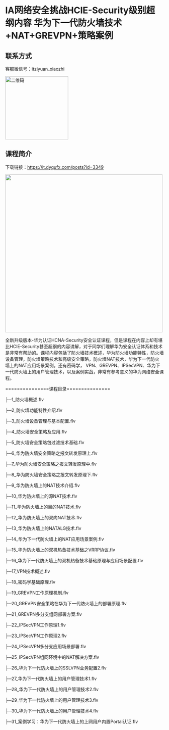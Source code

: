 # IA网络安全挑战HCIE-Security级别超纲内容 华为下一代防火墙技术+NAT+GREVPN+策略案例

## 联系方式

客服微信号：itziyuan_xiaozhi

<img src="https://ziyuanyun.oss-cn-guangzhou.aliyuncs.com/common/20240614073449/666b82192834a.jpg" width="200" height="200" alt="二维码">

## 课程简介

下载链接：https://it.dyqufx.com/posts?id=3349

<img src="https://ziyuanyun.oss-cn-guangzhou.aliyuncs.com/yun/20240515185130/664493b224488.jpg" width="500" alt="">

  

 全新升级版本-华为认证HCNA-Security安全认证课程，但是课程在内容上却有堪比HCIE-Security甚至超纲的内容讲解，对于同学们理解华为安全认证体系和技术是非常有帮助的。课程内容包括了防火墙技术概述，华为防火墙功能特性，防火墙设备管理，防火墙策略技术和高级安全策略，防火墙NAT技术，华为下一代防火墙上的NAT应用场景案例。还有密码学， VPN、GREVPN、IPSecVPN、华为下一代防火墙上的用户管理技术，以及案例实战，非常有参考意义的华为网络安全课程。

 ===============课程目录===============

 ├─1_防火墙概述.flv

 ├─2_防火墙功能特性介绍.flv

 ├─3_防火墙设备管理与基本配置.flv

 ├─4_防火墙安全策略及应用.flv

 ├─5_防火墙安全策略包过滤技术基础.flv

 ├─6_华为防火墙安全策略之报文转发原理上.flv

 ├─7_华为防火墙安全策略之报文转发原理中.flv

 ├─8_华为防火墙安全策略之报文转发原理下.flv

 ├─9_华为防火墙上的NAT技术介绍.flv

 ├─10_华为防火墙上的源NAT技术.flv

 ├─11_华为防火墙上的目的NAT技术.flv

 ├─12_华为防火墙上的双向NAT技术.flv

 ├─13_华为防火墙上的NATALG技术.flv

 ├─14_华为下一代防火墙上的NAT应用场景案例.flv

 ├─15_华为防火墙上的双机热备技术基础之VRRP协议.flv

 ├─16_华为下一代防火墙上的双机热备技术基础原理与应用场景配置.flv

 ├─17_VPN技术概述.flv

 ├─18_密码学基础原理.flv

 ├─19_GREVPN工作原理机制.flv

 ├─20_GREVPN安全策略在华为下一代防火墙上的部署原理.flv

 ├─21_GREVPN多分支组网部署方案.flv

 ├─22_IPSecVPN工作原理1.flv

 ├─23_IPSecVPN工作原理2.flv

 ├─24_IPSecVPN多分支应用场景部署.flv

 ├─25_IPSecVPN组网环境中的NAT解决方案.flv

 ├─26_华为下一代防火墙上的SSLVPN业务配置2.flv

 ├─27_华为下一代防火墙上的用户管理技术1.flv

 ├─28_华为下一代防火墙上的用户管理技术2.flv

 ├─29_华为下一代防火墙上的用户管理技术3.flv

 ├─30_华为下一代防火墙上的用户管理技术4.flv

 ├─31_案例学习：华为下一代防火墙上的上网用户内置Portal认证.flv

  